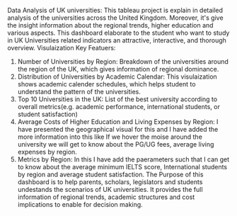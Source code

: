 Data Analysis of UK universities:
This tableau project is explain in detailed analysis of the universities across the United Kingdom. Moreover, it's give the insight information about the regional trends, higher education and various aspects. This dashboard elaborate to the student who want to study in UK Universities related indicators an attractive, interactive, and thorough overview.
Visulaization Key Featuers:
1. Number of Universities by Region: Breakdown of the universities around the region of the UK, which gives information of regional dominance.
2. Distribution of Universities by Academic Calendar: This visulaization shows academic calender schedules, which helps student to understand the pattern of the universities.
3. Top 10 Universities in the UK: List of the best university according to overall metrics(e.g. academic performance, international students, or student satisfaction)
4. Average Costs of Higher Education and Living Expenses by Region: I have presented the geographical visual for this and I have added the more information into this like If we hover the moise around the university we will get to know about the PG/UG fees, average living expenses by region.
5. Metrics by Region: In this I have add the paerameters such that I can get to know about the average minimum IELTS score, International students by region and average student satisfaction.
The Purpose of this dashboard is to help parents, scholars, legislators and students undestands the scenarios of UK universities. It provides the full information of regional trends, academic structures and cost implications to enable for decision making.
